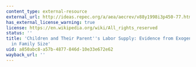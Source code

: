 ```yaml
---
content_type: external-resource
external_url: http://ideas.repec.org/a/aea/aecrev/v88y1998i3p450-77.html
has_external_license_warning: true
license: https://en.wikipedia.org/wiki/All_rights_reserved
status: ''
title: 'Children and Their Parent''s Labor Supply: Evidence from Exogenous Variation
  in Family Size'
uid: a850abc8-a57b-4877-846d-10e33e672e62
wayback_url: ''
---
```

